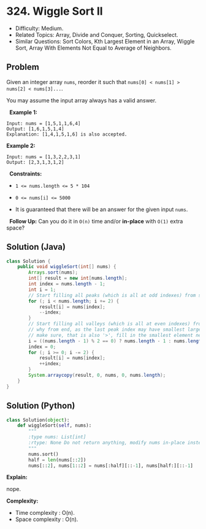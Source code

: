 # 324. Wiggle Sort II

- Difficulty: Medium.
- Related Topics: Array, Divide and Conquer, Sorting, Quickselect.
- Similar Questions: Sort Colors, Kth Largest Element in an Array, Wiggle Sort, Array With Elements Not Equal to Average of Neighbors.

## Problem

Given an integer array ```nums```, reorder it such that ```nums[0] < nums[1] > nums[2] < nums[3]...```.

You may assume the input array always has a valid answer.

 
**Example 1:**

```
Input: nums = [1,5,1,1,6,4]
Output: [1,6,1,5,1,4]
Explanation: [1,4,1,5,1,6] is also accepted.
```

**Example 2:**

```
Input: nums = [1,3,2,2,3,1]
Output: [2,3,1,3,1,2]
```

 
**Constraints:**


	
- ```1 <= nums.length <= 5 * 104```
	
- ```0 <= nums[i] <= 5000```
	
- It is guaranteed that there will be an answer for the given input ```nums```.


 
**Follow Up:** Can you do it in ```O(n)``` time and/or **in-place** with ```O(1)``` extra space?

## Solution (Java)
```java
class Solution {
    public void wiggleSort(int[] nums) {
        Arrays.sort(nums);
        int[] result = new int[nums.length];
        int index = nums.length - 1;
        int i = 1;
        // Start filling all peaks (which is all at odd indexes) from start
        for (; i < nums.length; i += 2) {
            result[i] = nums[index];
            --index;
        }
        // Start filling all valleys (which is all at even indexes) from end
        // why from end, as the last peak index may have smallest largest value, so to
        // make sure, that is also '>', fill in the smallest element near it.
        i = ((nums.length - 1) % 2 == 0) ? nums.length - 1 : nums.length - 2;
        index = 0;
        for (; i >= 0; i -= 2) {
            result[i] = nums[index];
            ++index;
        }
        System.arraycopy(result, 0, nums, 0, nums.length);
    }
}
```

## Solution (Python)

```python
class Solution(object):
    def wiggleSort(self, nums):
        """
        :type nums: List[int]
        :rtype: None Do not return anything, modify nums in-place instead.
        """
        nums.sort()
        half = len(nums[::2])
        nums[::2], nums[1::2] = nums[:half][::-1], nums[half:][::-1]
```

**Explain:**

nope.

**Complexity:**

* Time complexity : O(n).
* Space complexity : O(n).
